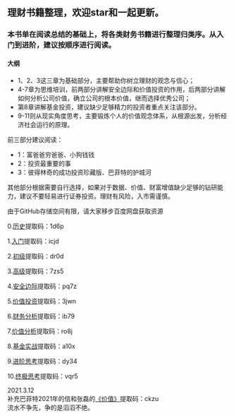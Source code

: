 ## 理财书籍整理，欢迎star和一起更新。
### 本书单在阅读总结的基础上，将各类财务书籍进行整理归类序。从入门到进阶，建议按顺序进行阅读。
#### 大纲
- 1、2、3这三章为基础部分，主要帮助你树立理财的观念与信心；
- 4-7章为思维培训，前两部分讲解安全边际和价值投资的作用，后两部分讲解如何分析公司价值，确立公司的根本价值，继而选择优秀公司；
- 第8章讲解基金投资，建议缺少足够精力的投资者重点关注该部分。
- 9-11则从现实角度思考，主要锻炼个人的价值观念体系，从根源出发，分析经济社会运行的原理。

前三部分建议阅读：
- 1：富爸爸穷爸爸、小狗钱钱
- 2：投资最重要的事
- 3：彼得林奇的成功投资珍藏版、巴菲特的护城河

其他部分根据需要自行选择，如果对于数据、价值、财富增值缺少足够的钻研能力，建议不要轻易进行证券投资。理财有风险，入市需谨慎。

由于GitHub存储空间有限，请大家移步百度网盘获取资源

0.[历史](https://pan.baidu.com/s/1OoQ7_sKWAUv406IhOx9a7Q)提取码：1d6p 

1.[入门](https://pan.baidu.com/s/1X7JybrHT9BrCrnZidZJcJw)提取码：icjd

2.[初级](https://pan.baidu.com/s/1xhyAhMKLUiskpBMWVuVLxQ)提取码：dr0d 

3.[高级](https://pan.baidu.com/s/1FdzqojGHxWfku_gTiJsDbg)提取码：7zs5 

4.[安全边际](https://pan.baidu.com/s/1q9wBD4kzkvutz9lUlLeJ7w)提取码：pq7z 

5.[价值投资](https://pan.baidu.com/s/1lnsvBAAeKotaRj-WoEZefw)提取码：3jwn 

6.[财务分析](https://pan.baidu.com/s/1OZC-vhaAwzzRj8RIRUz2Zw)提取码：ib79 

7.[价值分析](https://pan.baidu.com/s/17l9O_rycQyN511aOHz3kXA)提取码：ro8j 

8.[基金实战](https://pan.baidu.com/s/1iLjN8xkI_FPF21yWlC7hXg)提取码：a10x 

9.[进阶思考](https://pan.baidu.com/s/1hp1oEmANlZcisP-KYh_wMQ)提取码：dy34 

10.[终极思考](https://pan.baidu.com/s/1NTt8tuxFbYy3rHwd0Sg0hA)提取码：vqr5 

2021.3.12  
补充巴菲特2021年的信和张磊的[《价值》](https://pan.baidu.com/s/1ehr8MszlfhsH0_viM7oPog)提取码：ckzu  
流水不争先，争的是滔滔不绝。
 
